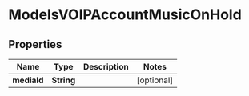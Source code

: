 

# ModelsVOIPAccountMusicOnHold


## Properties

| Name | Type | Description | Notes |
|------------ | ------------- | ------------- | -------------|
|**mediaId** | **String** |  |  [optional] |




